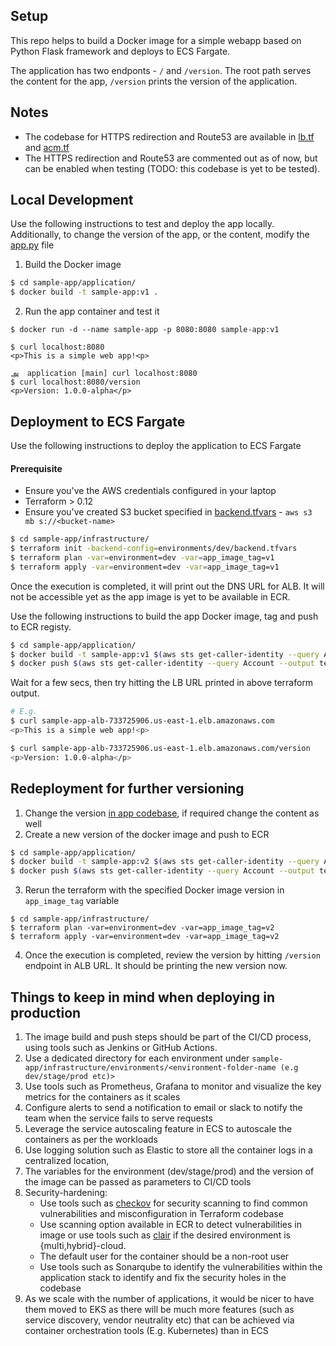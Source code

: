 ## Setup
This repo helps to build a Docker image for a simple webapp based on Python Flask framework and deploys to ECS Fargate.

The application has two endponts - `/` and `/version`.
The root path serves the content for the app, `/version` prints the version of the application.

## Notes
* The codebase for HTTPS redirection and Route53 are available in [lb.tf](https://github.com/sbuvaneshkumar/sample-app/blob/main/infrastructure/modules/network/lb.tf#L46) and [acm.tf](https://github.com/sbuvaneshkumar/sample-app/blob/main/infrastructure/modules/network/acm.tf) 
* The HTTPS redirection and Route53 are commented out as of now, but can be enabled when testing (TODO: this codebase is yet to be tested).

## Local Development
Use the following instructions to test and deploy the app locally. Additionally, to change the version of the app, or the content, modify the [app.py](https://github.com/sbuvaneshkumar/sample-app/blob/main/application/app.py) file 
1. Build the Docker image
```bash
$ cd sample-app/application/
$ docker build -t sample-app:v1 .
```
2. Run the app container and test it 
```
$ docker run -d --name sample-app -p 8080:8080 sample-app:v1

$ curl localhost:8080
<p>This is a simple web app!<p>
                                                                                                                                                அ  application [main] curl localhost:8080        
$ curl localhost:8080/version
<p>Version: 1.0.0-alpha</p>
```
## Deployment to ECS Fargate
Use the following instructions to deploy the application to ECS Fargate
#### Prerequisite
* Ensure you've the AWS credentials configured in your laptop
* Terraform > 0.12
* Ensure you've created S3 bucket specified in [backend.tfvars](https://github.com/sbuvaneshkumar/sample-app/blob/main/infrastructure/environments/dev/backend.tfvars#L1) - `aws s3 mb s://<bucket-name>`
```bash
$ cd sample-app/infrastructure/
$ terraform init -backend-config=environments/dev/backend.tfvars
$ terraform plan -var=environment=dev -var=app_image_tag=v1 
$ terraform apply -var=environment=dev -var=app_image_tag=v1
```
Once the execution is completed, it will print out the DNS URL for ALB.
It will not be accessible yet as the app image is yet to be available in ECR.

Use the following instructions to build the app Docker image, tag and push to ECR registy.
```bash
$ cd sample-app/application/
$ docker build -t sample-app:v1 $(aws sts get-caller-identity --query Account --output text).dkr.ecr.us-east-1.amazonaws.com/sample-app:v1
$ docker push $(aws sts get-caller-identity --query Account --output text).dkr.ecr.us-east-1.amazonaws.com/sample-app:v1
```
Wait for a few secs, then try hitting the LB URL printed in above terraform output.
```bash
# E.g.
$ curl sample-app-alb-733725906.us-east-1.elb.amazonaws.com
<p>This is a simple web app!<p>

$ curl sample-app-alb-733725906.us-east-1.elb.amazonaws.com/version
<p>Version: 1.0.0-alpha</p>
```

## Redeployment for further versioning
1. Change the version [in app codebase](https://github.com/sbuvaneshkumar/sample-app/blob/main/application/app.py#L11), if required change the content as well
2. Create a new version of the docker image and push to ECR
```bash
$ cd sample-app/application/
$ docker build -t sample-app:v2 $(aws sts get-caller-identity --query Account --output text).dkr.ecr.us-east-1.amazonaws.com/sample-app:v2
$ docker push $(aws sts get-caller-identity --query Account --output text).dkr.ecr.us-east-1.amazonaws.com/sample-app:v2
```
3. Rerun the terraform with the specified Docker image version in `app_image_tag` variable
```
$ cd sample-app/infrastructure/
$ terraform plan -var=environment=dev -var=app_image_tag=v2
$ terraform apply -var=environment=dev -var=app_image_tag=v2
```
4. Once the execution is completed, review the version by hitting `/version` endpoint in ALB URL. It should be printing the new version now.
## Things to keep in mind when deploying in production 
1. The image build and push steps should be part of the CI/CD process, using tools such as Jenkins or GitHub Actions.
2. Use a dedicated directory for each environment under `sample-app/infrastructure/environments/<environment-folder-name (e.g dev/stage/prod etc)>`
3. Use tools such as Prometheus, Grafana to monitor and visualize the key metrics for the containers as it scales
4. Configure alerts to send a notification to email or slack to notify the team when the service fails to serve requests
5. Leverage the service autoscaling feature in ECS to autoscale the containers as per the workloads 
6. Use logging solution such as Elastic to store all the container logs in a centralized location, 
7. The variables for the environment (dev/stage/prod) and the version of the image can be passed as parameters to CI/CD tools
9. Security-hardening:
    * Use tools such as [checkov](https://github.com/bridgecrewio/checkov) for security scanning to find common vulnerabilities and misconfiguration in Terraform codebase
    * Use scanning option available in ECR to detect vulnerabilities in image or use tools such as [clair](https://quay.github.io/clair/) if the desired environment is {multi,hybrid}-cloud.
    * The default user for the container should be a non-root user
    * Use tools such as Sonarqube to identify the vulnerabilities within the application stack to identify and fix the security holes in the codebase
10. As we scale with the number of applications, it would be nicer to have them moved to EKS as there will be much more features (such as service discovery, vendor neutrality etc) that can be achieved via container orchestration tools (E.g. Kubernetes) than in ECS
